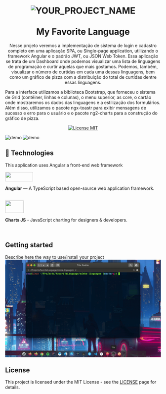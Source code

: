  <h1 align="center">
<br>
  <img src="YOUR_LOGO_URL" alt="YOUR_PROJECT_NAME" width="120">
<br>
<br>
My Favorite Language
</h1>

<p align="center">Nesse projeto veremos a implementação de sistema de login e cadastro completo em uma aplicação SPA, ou Single-page application, utilizando o framework Angular e o padrão JWT, ou JSON Web Token. Essa aplicação se trata de um Dashboard onde podemos visualizar uma lista de linguagens de programação e curtir aquelas que mais gostamos. Podemos, também, visualizar o número de curtidas em cada uma dessas linguagens, bem como um gráfico de pizza com a distribuição do total de curtidas dentre essas linguagens.

Para a interface utilizamos a biblioteca Bootstrap, que forneceu o sistema de Grid (contêiner, linhas e colunas), o menu superior, as core, o cartão onde mostraremos os dados das linguagens e a estilização dos formulários. Além disso, utilizamos o pacote ngx-toastr para exibir mensagens de sucesso e erro para o usuário e o pacote ng2-charts para a construção do gráfico de pizza.</p>

<p align="center">
  <a href="https://opensource.org/licenses/MIT">
    <img src="https://img.shields.io/badge/License-MIT-blue.svg" alt="License MIT">
  </a>
</p>

[//]: # (Add your gifs/images here:)
<div>
  <img src="IMAGE_1_URL" alt="demo" height="425">
  <img src="IMAGE_2_URL" alt="demo" height="425">
</div>

<div>

## :rocket: Technologies
[//]: # (Add the features of your project here:)
This application uses Angular a front-end web framework
<br>

<img src="https://angular.io/assets/images/logos/angular/logo-nav@2x.png" align="center" width="90" height="30">

**Angular** — A TypeScript based open-source web application framework.

<br>
<img src="https://www.chartjs.org/img/chartjs-logo.svg" align="center" width="60" height="40">

**Charts JS** - JavaScript charting for designers & developers.

<br>

</div>

## Getting started

Describe here the way to use/install your project
<br>
<img src="getting_started.gif" align="center">


## License

This project is licensed under the MIT License - see the [LICENSE](https://opensource.org/licenses/MIT) page for details.

